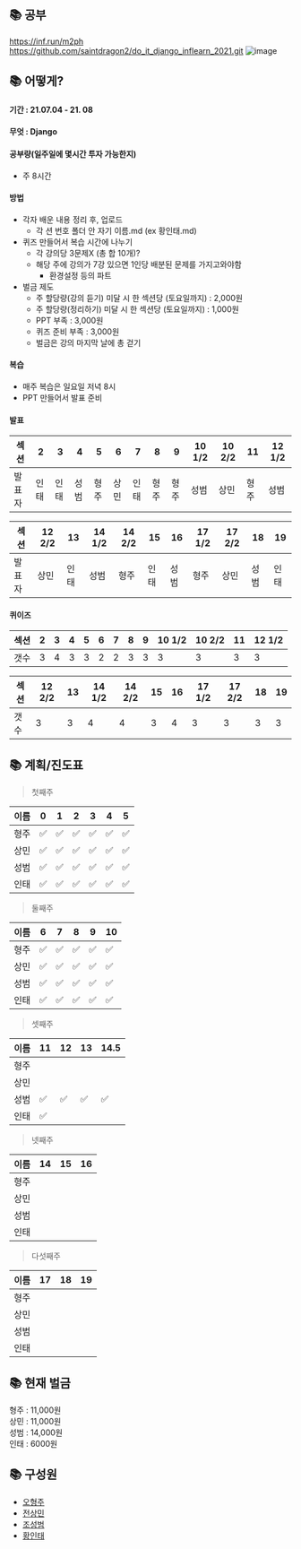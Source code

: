 
## 📚 공부
https://inf.run/m2ph  
https://github.com/saintdragon2/do_it_django_inflearn_2021.git
![image](https://user-images.githubusercontent.com/45033215/124384360-c5edb200-dd0b-11eb-9e2a-7209f2231c9a.png)

## 📚 어떻게?
#### 기간 : 21.07.04 - 21. 08
#### 무엇 : Django
#### 공부량(일주일에 몇시간 투자 가능한지)
* 주 8시간
#### 방법
* 각자 배운 내용 정리 후, 업로드
  * 각 션 번호 폴더 안 자기 이름.md (ex 황인태.md)
* 퀴즈 만들어서 복습 시간에 나누기
  * 각 강의당 3문제X (총 합 10개)?
  * 해당 주에 강의가 7강 있으면 1인당 배분된 문제를 가지고와야함
    * 환경설정 등의 파트 
* 벌금 제도
  * 주 할당량(강의 듣기) 미달 시 한 섹션당 (토요일까지) : 2,000원
  * 주 할당량(정리하기) 미달 시 한 섹션당 (토요일까지) : 1,000원
  * PPT 부족 : 3,000원 
  * 퀴즈 준비 부족 : 3,000원
  * 벌금은 강의 마지막 날에 총 걷기
#### 복습
* 매주 복습은 일요일 저녁 8시
* PPT 만들어서 발표 준비

#### 발표
|섹션|2|3|4|5|6|7|8|__9__|10 1/2|10 2/2|11|12 1/2|
|---|---|---|---|---|---|---|---|---|---|---|---|---|
|발표자|인태|인태|성범|형주|상민|인태|형주|형주|성범|상민|형주|성범|

|섹션|12 2/2|13|14 1/2|14 2/2|15|16|17 1/2|17 2/2|__18__|19|
---|---|---|---|---|---|---|---|---|---|---|
|발표자|상민|인태|성범|형주|인태|성범|형주|상민|성범|인태|

#### 퀴이즈
|섹션|2|3|4|5|6|7|8|__9__|10 1/2|10 2/2|11|12 1/2|
|---|---|---|---|---|---|---|---|---|---|---|---|---|
|갯수|3|4|3|3|2|2|3|3|3|3|3|3|

|섹션|12 2/2|13|14 1/2|14 2/2|15|16|17 1/2|17 2/2|__18__|19|
|---|---|---|---|---|---|---|---|---|---|---|
|갯수|3|3|4|4|3|4|3|3|3|3|

## 📚 계획/진도표
> 첫째주

|이름|0|1|2|3|4|5|
|------|---|---|---|---|---|---|
|형주|✅|✅|✅|✅|✅|✅|
|상민|✅|✅|✅|✅|✅|✅|
|성범|✅|✅|✅|✅|✅|✅|
|인태|✅|✅|✅|✅|✅|✅|

> 둘째주

|이름|6|7|8|9|10|
|------|---|---|---|---|---|
|형주|✅|✅|✅|✅|✅|
|상민|✅|✅|✅|✅|✅|
|성범|✅|✅|✅|✅|✅|
|인태|✅|✅|✅|✅|✅|

> 셋째주

|이름|11|12|13|14.5|
|------|---|---|---|---|
|형주|||||
|상민|||||
|성범|✅|✅|✅|✅|
|인태|✅||||

> 넷째주

|이름|14|15|16|
|------|---|---|---|
|형주||||
|상민||||
|성범||||
|인태||||

> 다섯째주

|이름|17|18|19|
|------|---|---|---|
|형주||||
|상민||||
|성범||||
|인태||||

## 📚 현재 벌금
형주 : 11,000원  
상민 : 11,000원  
성범 : 14,000원  
인태 : 6000원  

## 📚 구성원
* [오형주](https://github.com/Loonie95)  
* [전상민](https://github.com/sangmandu)  
* [조성범](https://github.com/KrDmitri)  
* [황인태](https://github.com/Inte-H)  

